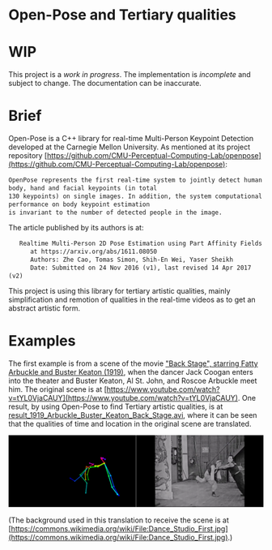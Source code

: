 # Open-Pose and Tertiary qualities

# WIP

This project is a *work in progress*. The implementation is *incomplete* and subject to change. The documentation can be inaccurate.

# Brief

Open-Pose is a C++ library for real-time Multi-Person Keypoint Detection developed at the Carnegie Mellon University. As mentioned at its project repository [https://github.com/CMU-Perceptual-Computing-Lab/openpose](https://github.com/CMU-Perceptual-Computing-Lab/openpose):

    OpenPose represents the first real-time system to jointly detect human body, hand and facial keypoints (in total
    130 keypoints) on single images. In addition, the system computational performance on body keypoint estimation
    is invariant to the number of detected people in the image.

The article published by its authors is at:

       Realtime Multi-Person 2D Pose Estimation using Part Affinity Fields
          at https://arxiv.org/abs/1611.08050
          Authors: Zhe Cao, Tomas Simon, Shih-En Wei, Yaser Sheikh
          Date: Submitted on 24 Nov 2016 (v1), last revised 14 Apr 2017 (v2)

This project is using this library for tertiary artistic qualities, mainly simplification and remotion of qualities in the real-time videos as to get an abstract artistic form.

# Examples

The first example is from a scene of the movie ["Back Stage", starring Fatty Arbuckle and Buster Keaton (1919)](https://en.wikipedia.org/wiki/Back_Stage_(1919_film)), when the dancer Jack Coogan enters into the theater and Buster Keaton, Al St. John, and Roscoe Arbuckle meet him. The original scene is at [https://www.youtube.com/watch?v=tYL0VjaCAUY](https://www.youtube.com/watch?v=tYL0VjaCAUY). One result, by using Open-Pose to find Tertiary artistic qualities, is at [result_1919_Arbuckle_Buster_Keaton_Back_Stage.avi](result_1919_Arbuckle_Buster_Keaton_Back_Stage.avi), where it can be seen that the qualities of time and location in the original scene are translated.

[![result_1919_Arbuckle_Buster_Keaton_Back_Stage.avi](extras/result_combined_1919_Arbuckle_Buster_Keaton_Back_Stage_frame_000513.png)](result_1919_Arbuckle_Buster_Keaton_Back_Stage.avi)

(The background used in this translation to receive the scene is at [https://commons.wikimedia.org/wiki/File:Dance_Studio_First.jpg](https://commons.wikimedia.org/wiki/File:Dance_Studio_First.jpg).)

